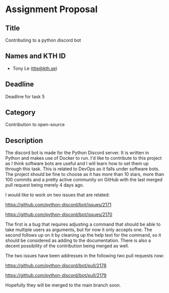 # Assignment Proposal

## Title

Contributing to a python discord bot

## Names and KTH ID

- Tony Le (ttle@kth.se)

## Deadline

Deadline for task 5

## Category

Contribution to open-source

## Description

The discord bot is made for the Python Discord server. It is written in Python and makes use of Docker to run.
I'd like to contribute to this project as I think software bots are useful and I will learn how to set them up through this task.
This is related to DevOps as it falls under software bots.
The project should be fine to choose as it has more than 10 stars, more than 100 commits and a pretty active community on GitHub with the last merged pull request being merely 4 days ago.

I would like to work on two issues that are related:

https://github.com/python-discord/bot/issues/2171

https://github.com/python-discord/bot/issues/2170

The first is a bug that requires adjusting a command that should be able to take multiple users as arguments, but for now it only accepts one.
The second follows up on it by cleaning up the help text for the command, so it should be considered as adding to the documentation.
There is also a decent possibility of the contribution being merged as well.

The two issues have been addresses in the following two pull requests now:

https://github.com/python-discord/bot/pull/2178

https://github.com/python-discord/bot/pull/2179

Hopefully they will be merged to the main branch soon.
